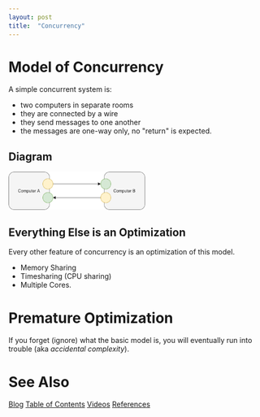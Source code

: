 ```yaml
---
layout: post
title:  "Concurrency"
---
```


# Model of Concurrency

A simple concurrent system is:
- two computers in separate rooms 
- they are connected by a wire
- they send messages to one another
- the messages are one-way only, no "return" is expected.

## Diagram

<img src="https://github.com/guitarvydas/wheelreinvention/blob/master/Concurrency.png?raw=true" alt="Concurrency.png" style="zoom:67%;" />

## Everything Else is an Optimization

Every other feature of concurrency is an optimization of this model.

- Memory Sharing
- Timesharing (CPU sharing)
- Multiple Cores.

# Premature Optimization

If you forget (ignore) what the basic model is, you will eventually run into trouble (aka *accidental complexity*).

# See Also

[Blog](https://guitarvydas.github.io)
[Table of Contents](https://guitarvydas.github.io/2021/09/21/Table-of-Contents-Sept-17-2021.html)
[Videos](https://www.youtube.com/channel/UC2bdO9l84VWGlRdeNy5)
[References](https://guitarvydas.github.io/2021/01/14/References.html)

<script src="https://utteranc.es/client.js" 
        repo="guitarvydas/guitarvydas.github.io" 
        issue-term="pathname" 
        theme="github-light" 
        crossorigin="anonymous" 
        async> 
</script> 
